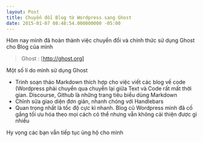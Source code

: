 ```yaml
---
layout: Post
title: Chuyển đổi Blog từ Wordpress sang Ghost
date: 2015-01-07 08:48:54.000000000 -05:00
---
```


Hôm nay mình đã hoàn thành việc chuyển đổi và chính thức sử dụng Ghost cho Blog của mình

> Ghost : [http://ghost.org]

Một số lí do mình sử dụng Ghost

* Trình soạn thảo Markdown thích hợp cho việc viết các blog về code (Wordpress phải chuyển qua chuyển lại giữa Text và Code rất mất thời gian. Discourse, Github là những trang tiêu biểu dùng Markdown
* Chỉnh sửa giao diện đơn giản, nhanh chóng với Handlebars
* Quan trọng nhất là tốc độ cực kì nhanh. Blog cũ Wordpress mình đã cố gắng tối ưu hóa theo mọi cách có thể nhưng vẫn không cải thiện được gì nhiều

Hy vọng các bạn vẫn tiếp tục ủng hộ cho mình
